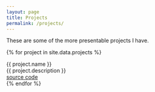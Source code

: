 ```yaml
---
layout: page
title: Projects
permalink: /projects/
---
```


These are some of the more presentable projects I have. 

{% for project in site.data.projects %}
<div class="project-entry">
  <div class="project-name">{{ project.name }}</div>
  <div class="project-description">{{ project.description }}</div>
  <div class="project-links"><a href="{{ project.source }}">source code</a></div>
</div>
{% endfor %}
